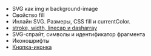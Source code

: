 - SVG как img и background-image
- Свойство fill
- Инлайн SVG. Размеры, CSS fill и currentColor.
- [stroke, width, linecap и dasharray](http://css.yoksel.ru/svg-fill-and-stroke/)
- SVG-спрайт, символы и идентификатор фрагмента
- Иконошрифты
- [Кнопка-иконка](https://moderncss.dev/icon-button-css-styling-guide/)
